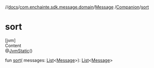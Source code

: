 //[docs](../../../index.md)/[com.enchainte.sdk.message.domain](../../index.md)/[Message](../index.md)
/[Companion](index.md)/[sort](sort.md)

# sort

[jvm]  
Content  
@[JvmStatic](https://kotlinlang.org/api/latest/jvm/stdlib/kotlin.jvm/-jvm-static/index.html)()

fun [sort](sort.md)(
messages: [List](https://kotlinlang.org/api/latest/jvm/stdlib/kotlin.collections/-list/index.html)<[Message](../index.md)>): [List](https://kotlinlang.org/api/latest/jvm/stdlib/kotlin.collections/-list/index.html)<[Message](
../index.md)>  



